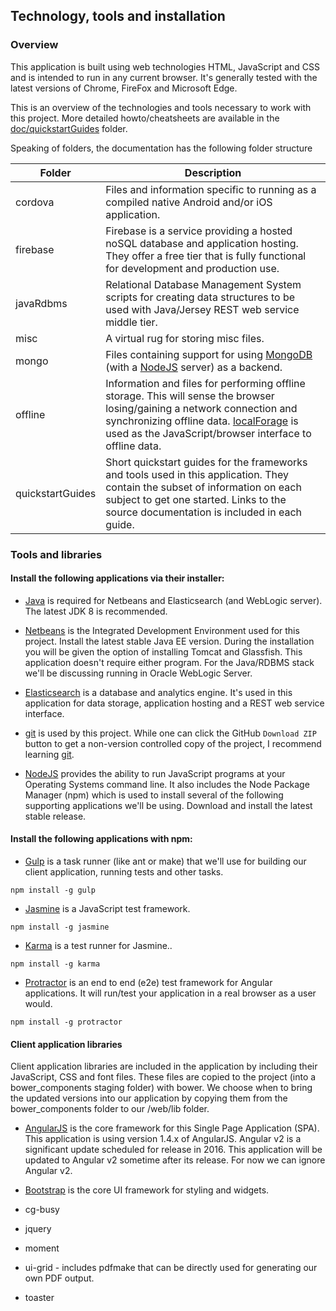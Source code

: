 ## Technology, tools and installation

### Overview
This application is built using web technologies HTML, JavaScript and CSS and is intended to run in any current browser. It's generally tested with the latest versions of Chrome, FireFox and Microsoft Edge.

This is an overview of the technologies and tools necessary to work with this project. More detailed howto/cheatsheets are available in the [doc/quickstartGuides](quickstartGuides) folder.

Speaking of folders, the documentation has the following folder structure

Folder|Description
------|------------
cordova | Files and information specific to running as a compiled native Android and/or iOS application.
firebase | Firebase is a service providing a hosted noSQL database and application hosting. They offer a free tier that is fully functional for development and production use.
javaRdbms | Relational Database Management System scripts for creating data structures to be used with Java/Jersey REST web service middle tier.
misc | A virtual rug for storing misc files.
mongo | Files containing support for using [MongoDB](https://mongodb.com/) (with a [NodeJS](https://nodejs.org/) server) as a backend.
offline | Information and files for performing offline storage. This will sense the browser losing/gaining a network connection and synchronizing offline data. [localForage](http://mozilla.github.io/localForage/) is used as the JavaScript/browser interface to offline data.
quickstartGuides | Short quickstart guides for the frameworks and tools used in this application. They contain the subset of information on each subject to get one started. Links to the source documentation is included in each guide.


### Tools and libraries
#### Install the following applications via their installer:

* [Java](http://oracle.com/technetwork/java/javase/downloads/index.html) is required for Netbeans and Elasticsearch (and WebLogic server). The latest JDK 8 is recommended.

* [Netbeans](https://netbeans.org/downloads/) is the Integrated Development Environment used for this project. Install the latest stable Java EE version. During the installation you will be given the option of installing Tomcat and Glassfish. This application doesn't require either program. For the Java/RDBMS stack we'll be discussing running in Oracle WebLogic Server.

* [Elasticsearch](https://elastic.co/downloads/elasticsearch) is a database and analytics engine. It's used in this application for data storage, application hosting and a REST web service interface.

* [git](https://git-scm.com/downloads) is used by this project. While one can click the GitHub `Download ZIP` button to get a non-version controlled copy of the project, I recommend learning [git](https://git-scm.com/doc).

* [NodeJS](https://nodejs.org/) provides the ability to run JavaScript programs at your Operating Systems command line. It also includes the Node Package Manager (npm) which is used to install several of the following supporting applications we'll be using. Download and install the latest stable release.

#### Install the following applications with npm:

* [Gulp](http://gulpjs.com/) is a task runner (like ant or make) that we'll use for building our client application, running tests and other tasks.
```
npm install -g gulp
```

* [Jasmine](http://jasmine.github.io/) is a JavaScript test framework.
```
npm install -g jasmine
```

* [Karma](http://karma-runner.github.io/) is a test runner for Jasmine..
```
npm install -g karma
```

* [Protractor](http://protractortest.org/) is an end to end (e2e) test framework for Angular applications. It will run/test your application in a real browser as a user would.
```
npm install -g protractor
```

#### Client application libraries
Client application libraries are included in the application by including their JavaScript, CSS and font files. These files are copied to the project (into a bower_components staging folder) with bower. We choose when to bring the updated versions into our application by copying them from the bower_components folder to our /web/lib folder.

* [AngularJS](https://angularjs.org/) is the core framework for this Single Page Application (SPA).
This application is using version 1.4.x of AngularJS. Angular v2 is a significant update scheduled for release in 2016. This application will be updated to Angular v2 sometime after its release. For now we can ignore Angular v2.

* [Bootstrap](http://getbootstrap.com/)  is the core UI framework for styling and widgets.
* cg-busy
* jquery
* moment
* ui-grid - includes pdfmake that can be directly used for generating our own PDF output.
* toaster

